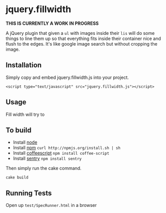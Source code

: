 # jquery.fillwidth

**THIS IS CURRENTLY A WORK IN PROGRESS**

A jQuery plugin that given a `ul` with images inside their `lis` will do some things to line them up
so that everything fits inside their container nice and flush to the edges. It's like google image
search but without cropping the image.

## Installation

Simply copy and embed jquery.fillwidth.js into your project.

    <script type="text/javascript" src="jquery.fillwidth.js"></script>
  
## Usage

Fill width will try to 

## To build

* Install [node](https://github.com/joyent/node/wiki/Installation)
* Install [npm](http://npmjs.org/) `curl http://npmjs.org/install.sh | sh`
* Install [coffeescript](http://jashkenas.github.com/coffee-script/) `npm install coffee-script`
* Install [sentry](https://github.com/craigspaeth/sentry) `npm install sentry`

Then simply run the cake command.

````
cake build
````

## Running Tests

Open up `test/SpecRunner.html` in a browser
